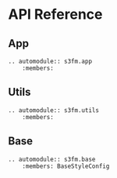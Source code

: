 # API Reference

## App

```{eval-rst}
.. automodule:: s3fm.app
    :members:
```

## Utils

```{eval-rst}
.. automodule:: s3fm.utils
    :members:
```

## Base

```{eval-rst}
.. automodule:: s3fm.base
    :members: BaseStyleConfig
```
